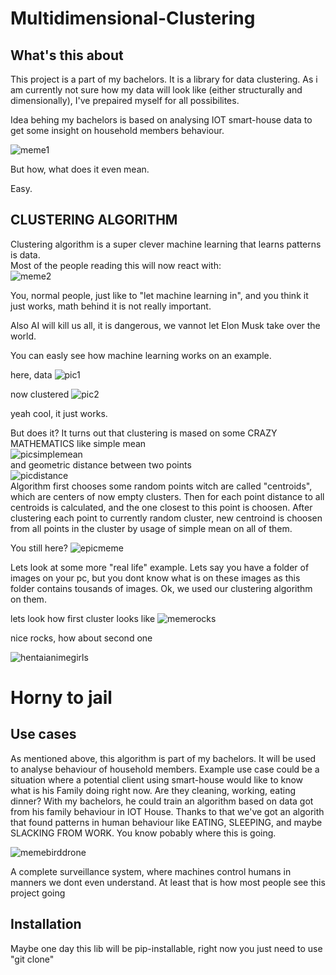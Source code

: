 # Multidimensional-Clustering

## What's this about

This project is a part of my bachelors. It is a library for data clustering.
As i am currently not sure how my data will look like (either structurally and dimensionally),
I've prepaired myself for all possibilites.

Idea behing my bachelors is based on analysing IOT smart-house data to get some insight on
household members behaviour.

![meme1](./to_readme/070.png)<br>

But how, what does it even mean.

Easy.

## CLUSTERING ALGORITHM

Clustering algorithm is a super clever machine learning that learns patterns is data.<br>
Most of the people reading this will now react with:<br>
![meme2](./to_readme/101835232_3972491496154524_8559814599543328338_n.jpg)<br>

You, normal people, just like to "let machine learning in", and you think it just works, math behind it is not really important.

Also AI will kill us all, it is dangerous, we vannot let Elon Musk take over the world.

You can easly see how machine learning works on an example.

here, data
![pic1](./to_readme/Adnotacja-2020-09-07-201438.png)<br>

now clustered
![pic2](./to_readme/Adnotacja-2020-09-07-201500.png)<br>

yeah cool, it just works.

But does it?
It turns out that clustering is mased on some CRAZY MATHEMATICS like simple mean<br>
![picsimplemean](./to_readme/images-(3).png)<br>
and geometric distance between two points<br>
![picdistance](./to_readme/unnamed.png)<br>
Algorithm first chooses some random points witch are called "centroids", which are centers of now empty clusters.
Then for each point distance to all centroids is calculated, and the one closest to this point is choosen.
After clustering each point to currently random cluster, new centroind is choosen from all points in the cluster by usage of simple mean on all of them.

You still here?
![epicmeme](./to_readme/90200291_2620639914924252_6426724234050928640_n.jpg)<br>

Lets look at some more "real life" example. Lets say you have a folder of images on your pc, but you dont know what is on these images as this folder contains tousands of images.
Ok, we used our clustering algorithm on them.

lets look how first cluster looks like
![memerocks](./to_readme/103964390_167214814789964_8686264964842550782_n.jpg)<br>

nice rocks, how about second one

![hentaianimegirls](./to_readme/hornytojail.png)<br>

# Horny to jail

## Use cases

As mentioned above, this algorithm is part of my bachelors. It will be used to analyse behaviour of household members.
Example use case could be a situation where a potential client using smart-house would like to know what is his Family doing right now.
Are they cleaning, working, eating dinner? With my bachelors, he could train an algorithm based on data got from his family behaviour in IOT House.
Thanks to that we've got an algorith that found patterns in human behaviour like EATING, SLEEPING, and maybe SLACKING FROM WORK. You know pobably where this is going.

![memebirddrone](./to_readme/98920530_2678424739113019_6148906267373993984_n.jpg)<br>

A complete surveillance system, where machines control humans in manners we dont even understand.
At least that is how most people see this project going
## Installation
Maybe one day this lib will be pip-installable, right now you just need to use "git clone"
